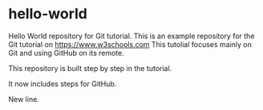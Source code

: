 # hello-world
Hello World repository for Git tutorial.
This is an example repository for the Git tutorial on https://www.w3schools.com
This tutolial focuses mainly on Git and using GitHub on its remote.

This repository is built step by step in the tutorial.

It now includes steps for GitHub.

New line.
